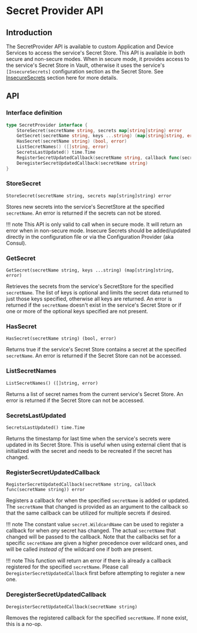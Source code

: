 # Secret Provider API

## Introduction

The SecretProvider API is available to custom Application and Device Services to access the service's Secret Store. This API is available in both secure and non-secure modes. When in secure mode, it provides access to the service's Secret Store in Vault, otherwise it uses the service's `[InsecureSecrets]` configuration section as the Secret Store. See [InsecureSecrets](../../microservices/configuration/CommonConfiguration/#configuration-properties) section here for more details.

## API

### Interface definition

```go
type SecretProvider interface {
	StoreSecret(secretName string, secrets map[string]string) error
	GetSecret(secretName string, keys ...string) (map[string]string, error)
    HasSecret(secretName string) (bool, error)
	ListSecretNames() ([]string, error)
	SecretsLastUpdated() time.Time	
    RegisterSecretUpdatedCallback(secretName string, callback func(secretName string)) error
	DeregisterSecretUpdatedCallback(secretName string)
}
```

### StoreSecret

`StoreSecret(secretName string, secrets map[string]string) error`

Stores new secrets into the service's SecretStore at the specified `secretName`. An error is returned if the secrets can not be stored.

!!! note 
    This API is only valid to call when in secure mode. It will return an error when in non-secure mode. Insecure Secrets should be added/updated directly in the configuration file or via the Configuration Provider (aka Consul).

### GetSecret

`GetSecret(secretName string, keys ...string) (map[string]string, error)`

Retrieves the secrets from the service's SecretStore for the specified `secretName`. The list of keys is optional and limits the secret data returned to just those keys specified, otherwise all keys are returned. An error is returned if the `secretName` doesn't exist in the service's Secret Store or if one or more of the optional keys specified are not present.

### HasSecret 

`HasSecret(secretName string) (bool, error)`

Returns true if the service's Secret Store contains a secret at the specified `secretName`. An error is returned if the Secret Store can not be accessed.

### ListSecretNames 

`ListSecretNames() ([]string, error)`

Returns a list of secret names from the current service's Secret Store. An error is returned if the Secret Store can not be accessed.

### SecretsLastUpdated 

`SecretsLastUpdated() time.Time`

Returns the timestamp for last time when the service's secrets were updated in its Secret Store. This is useful when using external client that is initialized with the secret and needs to be recreated if the secret has changed. 

### RegisterSecretUpdatedCallback

    RegisterSecretUpdatedCallback(secretName string, callback func(secretName string)) error

Registers a callback for when the specified `secretName` is added or updated. The `secretName` that changed is provided as an argument to the callback so that the same callback can be utilized for multiple secrets if desired.

!!! note
    The constant value `secret.WildcardName` can be used to register a callback for when _any_ secret has changed. The actual `secretName` that changed will be passed to the callback. Note that the callbacks set for a specific `secretName` are given a higher precedence over wildcard ones, and will be called _instead of_ the wildcard one if both are present.

!!! note
    This function will return an error if there is already a callback registered for the specified `secretName`. Please call `DeregisterSecretUpdatedCallback` first before attempting to register a new one.

### DeregisterSecretUpdatedCallback

    DeregisterSecretUpdatedCallback(secretName string)

Removes the registered callback for the specified `secretName`. If none exist, this is a no-op.
